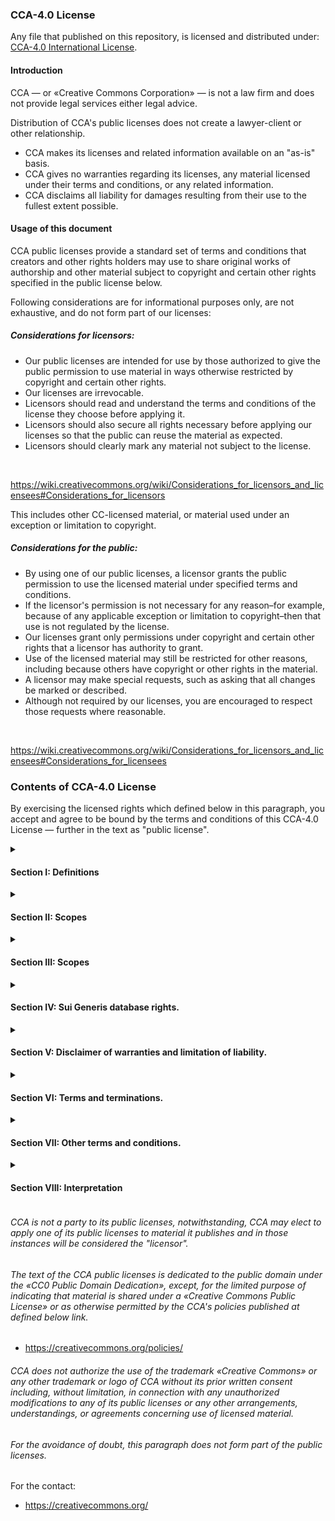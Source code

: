 <!-- Default version of CCA-4.0 in markdown with custom format -->

<h3>CCA-4.0 License</h3>

Any file that published on this repository, is licensed and distributed under: [CCA-4.0 International License](LICENSE).

[LICENSE]: https://creativecommons.org/licenses/by-sa/4.0/

<h4>Introduction</h4>

CCA — or «Creative Commons Corporation» — is not a law firm and does not provide legal services either legal advice.

Distribution of CCA's public licenses does not create a lawyer-client or other relationship. 

- CCA makes its licenses and related information available on an "as-is" basis. 
- CCA gives no warranties regarding its licenses, any material licensed under their terms and conditions, or any related information. 
- CCA disclaims all liability for damages resulting from their use to the fullest extent possible.

<h4>Usage of this document</h4>

CCA public licenses provide a standard set of terms and conditions that creators and other rights holders may use to share original works of authorship and other material subject to copyright and certain other rights specified in the public license below. 

Following considerations are for informational purposes only, are not exhaustive, and do not form part of our licenses:

<h5>Considerations for licensors:</h5>

- Our public licenses are intended for use by those authorized to give the public permission to use material in ways otherwise restricted by copyright and certain other rights.
- Our licenses are irrevocable.
- Licensors should read and understand the terms and conditions of the license they choose before applying it.
- Licensors should also secure all rights necessary before applying our licenses so that the public can reuse the material as expected.
- Licensors should clearly mark any material not subject to the license.

</br>

https://wiki.creativecommons.org/wiki/Considerations_for_licensors_and_licensees#Considerations_for_licensors

This includes other CC-licensed material, or material used under an exception or limitation to copyright.

<h5>Considerations for the public:</h5>

- By using one of our public licenses, a licensor grants the public permission to use the licensed material under specified terms and conditions.
- If the licensor's permission is not necessary for any reason–for example, because of any applicable exception or limitation to copyright–then that use is not regulated by the license.
- Our licenses grant only permissions under copyright and certain other rights that a licensor has authority to grant.
- Use of the licensed material may still be restricted for other reasons, including because others have copyright or other rights in the material.
- A licensor may make special requests, such as asking that all changes be marked or described. 
- Although not required by our licenses, you are encouraged to respect those requests where reasonable.

</br>

https://wiki.creativecommons.org/wiki/Considerations_for_licensors_and_licensees#Considerations_for_licensees

<h3>Contents of CCA-4.0 License</h3>

By exercising the licensed rights which defined below in this paragraph, you accept and agree to be bound by the terms and conditions of this CCA-4.0 License — further in the text as "public license".

<!-- Declaring definitions on CCA-4.0 license -->

<details>
    <summary><h4>Section I: Definitions</h4></summary>
<ol>
    <li>
    <strong>«Adapted material»</strong> — means material subject to copyright and similar rights that is derived from or based upon the licensed Material and in which the licensed material is translated, altered, arranged, transformed, or otherwise modified in a manner requiring permission under the copyright and similar rights held by the licensor. 
    </li>
    <!-- Breakthrough commentary for better view of source code of this HTML/MD document -->
    </br>
        <ol>
        <li>
        For purposes of this public license, where the licensed material is a musical work, performance, or sound recording, adapted material is always produced where the licensed material is synched in timed relation with a moving image.
        </li>
        </ol>
    <!-- Breakthrough commentary for better view of source code of this HTML/MD document -->
        </br>
    <li>
    <strong>«Adapter's license»</strong> — means the license you apply to your copyright and similar rights in your contributions to adapted material in accordance with the terms and conditions of this oublic license.
    </li>
    <li>
    <strong>«BY-SA compatible license»</strong> — means a license listed at given below website, approved by CCA as essentially the equivalent of this public license.
    </li>
    <li>
    <strong>«Copyright and similar rights»</strong> — means copyright and/or similar rights closely related to copyright including, without limitation, performance, broadcast, sound recording, and «Sui Generis Database Rights», without regard to how the rights are labeled or categorized. 
    </li>
    <!-- Breakthrough commentary for better view of source code of this HTML/MD document -->
    </br>
        <ol>
        <li>
        For purposes of this public License, the rights specified in "sct. 2(b)(1)-(2)" are not copyright and similar rights.
        </li>
        </ol>
        <!-- Breakthrough commentary for better view of source code of this HTML/MD document -->
        </br>
    <li>
    <strong>«Effective technological measures»</strong> — means those measures that, in the absence of proper authority, may not be circumvented under laws fulfilling obligations under «Article 11 of the WIPO Copyright Treaty adopted on December 20, 1996», and/or similar international agreements.
    </li>
    <li>
    <strong>«Exceptions and limitations»</strong> — means fair use, fair dealing, and/or any other exception or limitation to copyright and similar rights that applies to your use of the licensed material.
    </li>
    <li>
    <strong>«License elements»</strong> — means the license attributes listed in the name of a «Creative Commons Public License».
    </li>
    <!-- Breakthrough commentary for better view of source code of this HTML/MD document -->
    </br>
        <ol>
        <li>
        License elements of this public license are attribution and "ShareAlike".
        </li>
        </ol>
        <!-- Breakthrough commentary for better view of source code of this HTML/MD document -->
        </br>
    <li>
    <strong>«Licensed material»</strong> — means the artistic or literary work, database, or other material to which the licensor applied this public license.
    </li>
    <li>
    <strong>«Licensed Rights»</strong> — means the rights granted to you subject to the terms and conditions of this public license, which are limited to all copyright and similar rights that apply to your use of the licensed material and that the licensor has authority to license.
    </li>
    <li>
    <strong>«Licensor»</strong> — means the individual(s) or entity(ies) granting rights under this public license.
    </li>
    <li>
    <strong>«Share»</strong> — means to provide material to the public by any means or process that requires permission under the licensed rights, such as reproduction, public display, public performance, distribution, dissemination, communication, or importation, and to make material available to the public including in ways that members of the public may access the material from a place and at a time individually chosen by them.
    </li>
    <li>
    <strong>«Sui Generis database rights»</strong> — means rights other than copyright resulting from «Directive 96/9/EC of the European Parliament and of the Council of 11 March 1996» on the legal protection of databases, as amended and/or succeeded, as well as other essentially equivalent rights anywhere in the world.
    </li>
    <li>
    <strong>«You»</strong> — means the individual or entity exercising the licensed rights under this public license. 
    </li>
</ol>
</details>

<!-- Declaring the next section of public license: the scopes -->

<details>
    <summary><h4>Section II: Scopes</h4></summary>

a. <strong>License grants.</strong>
<ol>
    <li>
    <strong>Subject to the terms and conditions of this public license:</strong> the licensor hereby grants you a worldwide, royalty-free, non-sublicensable, non-exclusive, irrevocable license to exercise the licensed rights in the licensed material to:
        <ol>
        </br>
        <li>
        reproduce and share the licensed material, in whole or in part.
        </li>
        <li>
        produce, reproduce, and share adapted material.
        </li>
        </ol>
    </li>
    </br>
    <li>
    <strong>Exceptions and limitations:</strong> for the avoidance of doubt, where exceptions and limitations apply to your use, this public license does not apply, and you do not need to comply with its terms and conditions.
    </li>
    <li>
    <strong>Term:</strong> the term of this public license is specified in "sct. 6(a)".
    </li>
    <li>
    <strong>Media-formats and technical modifications allowed:</strong> the licensor authorizes you to exercise the licensed rights in all media and formats whether now known or hereafter created, and to make technical modifications necessary to do so.
        <ol>
        </br>
        <li>
        Licensor waives and/or agrees not to assert any right or authority to forbid you from making technical modifications necessary to exercise the licensed rights, including technical modifications necessary to circumvent effective technological measures.
        </li>
        <li>
        For purposes of this public license, simply making modifications authorized by this "sct. 2(a)(4)" never produces adapted material.
        </li>
        </ol>
    </li>
    </br>
    <li>
    <strong>Downstream recipients:</strong>
        <ol>
        </br>
        <li>
        <strong>Offer from the licensor:</strong> – licensed material: every recipient of the licensed material automatically receives an offer from the licensor to exercise the licensed rights under the terms and conditions of this public license.
        </li>
        <li>
        <strong>Additional offer from the licensor:</strong> adapted material: every recipient of adapted material from you automatically receives an offer from the licensor to exercise the licensed rights in the adapted material under the conditions of the adapter’s license you apply.
        </li>
        <li>
        <strong>No downstream restrictions:</strong> you may not offer or impose any additional or different terms or conditions on, or apply any effective technological measures to, the licensed material if doing so restricts exercise of the licensed rights by any recipient of the licensed material.
        </li>
        </ol>
    </li>
    </br>
    <li>
    <strong>No endorsement:</strong> nothing in this public license constitutes or may be construed as permission to assert or imply that you are, or that your use of the licensed material is, connected with, or sponsored, endorsed, or granted official status by, the licensor or others designated to receive attribution as provided in "sct. 3(a)(1)(A)(i)".
    </li>
</ol>
</br>

b. <strong>Other rights.</strong>
</br>
<ol>
    <li>
    Moral rights, such as the right of integrity, are not licensed under this public license, nor are publicity, privacy, and/or other similiar personality rights: however, to the extent possible, the licensor waives and/or agrees not to assert any such rights held by the licensor to the limited extent necessary to allow you to exercise the licensed rights, but not otherwise.
    </li>
    <li>
    Patent and trademark rights are not licensed under this public license.
    </li>
    <li>
    To the extent possible, the licensor waives any right to collect royalties from you for the exercise of the licensed rights, whether directly or through a collecting society under any voluntary or waivable statutory or compulsory licensing scheme.
    </li>
    <li>
    In all other cases the licensor expressly reserves any right to collect such royalties.
    </li>
</ol>
</details>

<!-- Declaring the next section of public license: the scopes -->

<details>
    <summary><h4>Section III: Scopes</h4></summary>

Your exercise of the licensed rights is expressly made subject to the following conditions.

a. <strong>Attribution.</strong>
</br>
<ol>
    <li>
    If you share the licensed material, including in modified form, you must:
        <ol>
        </br>
        <li>
        retain the following if it is supplied by the licensor with the licensed material.
        </li>
        </br>
            <ol>
            <li>
            identification of the creator(s) of the licensed material and any others designated to receive attribution, in any reasonable manner requested by the licensor, including by pseudonym if designated.
            </li>
            <li>
            a copyright notice.
            </li>
            <li>
            a notice that refers to this public license.
            </li>
            <li>
            a notice that refers to the disclaimer of warranties.
            </li>
            <li>
            a URI or hyperlink to the licensed material to the extent reasonably practicable.
            </li>
        </ol>
        </br>
        <li>
        indicate if you modified the licensed material and retain an indication of any previous modifications.
        </li>
        <li>
        indicate the licensed material is licensed under this public license, and include the text of, or the URI or hyperlink to, this public license.
        </li>
    </ol>
    </br>
    <li>
    You may satisfy the conditions in "sct. 3(a)(1)" in any reasonable manner based on the medium, means, and context in which you share the licensed material.
    <ol>
        </br>
        <li>
        For example, it may be reasonable to satisfy the conditions by providing a URI or hyperlink to a resource that includes the required information.
        </li>
    </ol>
    </br> 
    </li>
    <li>
    If requested by the licensor, you must remove any of the information required by "sct. 3(a)(1)(A)" to the extent reasonably practicable.
    </li>
</ol>

b. <strong>"ShareAlike".</strong>
</br>
</br>
In addition to the conditions in "sct. 3(a)", if you share adapted material you produce, the following conditions also apply.
</br>
<ol>
    <li>
    Adapter’s license you apply must be a CCA license with the same license elements, this version or later, or a BY-SA Compatible License.
    </li>
    <li>
    You must include the text of, or the URI or hyperlink to, the adapter's license you apply.
    </li>
    </br>
    <ol>
        <li>
        You may satisfy this condition in any reasonable manner based on the medium, means, and context in which you share adapted material.
        </li>
    </ol>
    </br>
    <li>
    You may not offer or impose any additional or different terms or conditions on, or apply any effective technological measures to, adapted material that restrict exercise of the rights granted under the adapter's license you apply.
    </li>
</ol>
</details>

<details>
    <summary><h4>Section IV: Sui Generis database rights.</h4></summary>

Where the licensed rights include «Sui Generis database rights» that apply to your use of the licensed material:
</br>
<ol>
    <li>
    for the avoidance of doubt, "sct. 2(a)(1)" grants you the right to extract, reuse, reproduce, and share all or a substantial portion of the contents of the database.
    </li>
    <li>
    if you include all or a substantial portion of the database contents in a database in which you have «Sui Generis database rights», then the database in which you have «Sui Generis database rights», but not its individual contents, is adapted material, including for purposes of "sct. 3(b)".
    </li>
    <li>
    you must comply with the conditions in "sct. 3(a)" if you share all or a substantial portion of the contents of the database.
    </li>
</ol>

For the avoidance of doubt, this "sct. 4" supplements and does not replace your obligations under this public license where the licensed rights include other copyright and similar rights.

</details>

<details>
    <summary><h4>Section V: Disclaimer of warranties and limitation of liability.</h4></summary>

<ol>
    <li>
    Unless otherwise separately undertaken by the licensor, to the extent possible, the licensor offers the licensed material as-is and as-available, and makes no representations or warranties of any kind concerning the licensed material, whether express, implied, statutory, or other.
    <ol>
        </br>
        <li>
        This includes, without limitation, warranties of title, merchantability, fitness for a particular purpose, non-infringement, absence of latent or other defects, accuracy, or the presence or absence of errors, whether or not known or discoverable, where, disclaimers of warranties are not allowed in full or in part, this disclaimer may not apply to you.
        </li>
    </ol>
    </br>
    <li>
    To the extent possible, in no event will the licensor be liable to you on any legal theory, including, without limitation, negligence, or otherwise for any direct, special, indirect, incidental, consequential, punitive, exemplary, or other losses, costs, expenses, or damages arising out of this public license or use of the licensed material, even if the licensor has been advised of the possibility of such losses, costs, expenses, or damages, where, a limitation of liability is not allowed in full or in part, this limitation may not apply to you.
    </li>
    <li>
    The disclaimer of warranties and limitation of liability provided above shall be interpreted in a manner that, to the extent possible, most closely approximates an absolute disclaimer and waiver of all liability.
    </li>
</ol>
</details>

<details>
    <summary><h4>Section VI: Terms and terminations.</h4></summary>

<ol>
    <li>
    Public license applies for the term of the copyright and similar rights licensed here.
    <ol>
        </br>
        <li>
        However, if you fail to comply with this public license, then your rights under this public license terminate automatically.
        </li>
    </ol>
    </li>
    </br>
    <li>
    Where your right to use the licensed material has terminated under "sct. 6(a)", it reinstates:
    <ol>
        </br>
        <li>
        automatically as of the date the violation is cured, provided it is cured within "30 days" of your discovery of the violation.
        </li>
        <li>
        upon express reinstatement by the licensor.
        </li>
    </ol>
    </br>
</ol>

For the avoidance of doubt, this "sct. 6(b)" does not affect any right the licensor may have to seek remedies for your violations of this public license.

<ol>
    <li>
    For the avoidance of doubt, the licensor may also offer the licensed material under separate terms or conditions or stop distributing the licensed material at any time, however, doing so will not terminate this public license.
    </li>
    <li>
    The "scts. 1, 5, 6, 7 and 8" survive termination of this public license.
    </li>
</ol>
</details>

<details>
    <summary><h4>Section VII: Other terms and conditions.</h4></summary>

<ol>
    <li>
    Licensor shall not be bound by any additional or different terms or conditions communicated by you unless expressly agreed.
    </li>
    <li>
    Any arrangements, understandings, or agreements regarding the licensed material not stated herein are separate from and independent of the terms and conditions of this public license.
    </li>
</ol>
</details>

<details>
    <summary><h4>Section VIII: Interpretation</h4></summary>

<ol>
    <li>
    For the avoidance of doubt, this public license does not, and shall not be interpreted to, reduce, limit, restrict, or impose conditions on any use of the licensed material that could lawfully be made without permission under this public license.
    </li>
    <li>
    To the extent possible, if any provision of this public license is deemed unenforceable, it shall be automatically reformed to the minimum extent necessary to make it enforceable.
    </li>
    <ol>
        </br>
        <li>
        If the provision cannot be reformed, it shall be severed from this Public License without affecting the enforceability of the remaining terms and conditions.
        </li>
    </ol>
    </br>
    <li>
    No term or condition of this public license will be waived and no failure to comply consented to unless expressly agreed to by the licensor.
    </li>
    <li>
    Nothing in this public license constitutes or may be interpreted as a limitation upon, or waiver of, any privileges and immunities that apply to the licensor or you, including from the legal processes of any jurisdiction or authority.
    </li>
</ol>
</details>

<h6>
CCA is not a party to its public licenses, notwithstanding, CCA may elect to apply one of its public licenses to material it publishes and in those instances will be considered the "licensor".
</h6>
<h6>
The text of the CCA public licenses is dedicated to the public domain under the «CC0 Public Domain Dedication», except, for the limited purpose of indicating that material is shared under a «Creative Commons Public License» or as otherwise permitted by the CCA's policies published at defined below link.
</h6>

- https://creativecommons.org/policies/

<h6>
CCA does not authorize the use of the trademark «Creative Commons» or any other trademark or logo of CCA without its prior written consent including, without limitation, in connection with any unauthorized modifications to any of its public licenses or any other arrangements, understandings, or agreements concerning use of licensed material.
</h6>
<h6>
For the avoidance of doubt, this paragraph does not form part of the public licenses.
</h6>

For the contact:

- https://creativecommons.org/